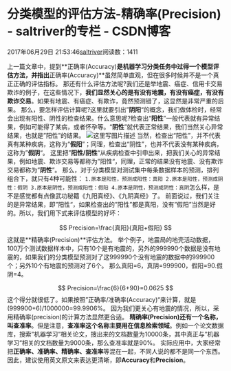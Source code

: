 
# 分类模型的评估方法-精确率(Precision) - saltriver的专栏 - CSDN博客


2017年06月29日 21:53:46[saltriver](https://me.csdn.net/saltriver)阅读数：1411


上一篇文章中，提到**正确率(Accuracy)**是机器学习分类任务中过得一个模型评估方法，并指出**正确率(Accuracy)**虽然简单直观，但在很多时候并不是一个真正正确的评估指标。
那还有什么评估方法呢?我们还是举地震、癌症、信用卡交易欺诈的例子，在这些情况下，**我们显然关心的是有没有地震，有没有癌症，有没有欺诈交易**。如果有地震、有癌症、有欺诈，竟然预测错了，这显然是非常严重的后果。
那么，要怎样评估计算呢?这里就要引出”**阴阳**“的概念，我们做体检时，经常会出现有阳性、阴性的检查结果。什么意思呢?检查出“**阳性**”一般代表就有异常结果，例如可能得了某病，或者怀孕等。“**阴性**”就代表正常结果，我们当然关心异常结果，也就是”阳性”的结果。
![这里写图片描述](https://img-blog.csdn.net/20170629214254863?watermark/2/text/aHR0cDovL2Jsb2cuY3Nkbi5uZXQvc2FsdHJpdmVy/font/5a6L5L2T/fontsize/400/fill/I0JBQkFCMA==/dissolve/70/gravity/SouthEast)
当然，检查出“阳性”，并不代表真有某种疾病，这称为“**假阳**”；同理，检查出“阴性”，也并不代表没有某种疾病，这称为”**假阴**“。
这里把”**阳性/阴性**“从疾病检查中引申出来，把我们关心的异常结果，例如地震、欺诈交易等都称为”阳性“，同理，正常的结果没有地震、没有欺诈交易都称为”**阴性**”。
那么，对于分类模型对测试集中每条数据样本的预测，排列组合下，就只有4种可能性：
`1.原本是阳性，预测成阳性：真阳
2.原本是阳性，预测成阴性：假阴
3.原本是阴性，预测成阳性：假阳
4.原本是阴性，预测成阴性：真阴`怎么样，是不是感觉都有点像武功秘籍《九阳真经》、《九阴真经》了。
前面说过，我们关注的是异常结果，即”阳性“，如果检查出的”阳性”都是真阳，没有”假阳”当然是好的。所以，我们用下式来评估模型的好坏：

$$
Precision=\frac{真阳}{真阳+假阳}
$$
这就是**精确率(Precision)**评估方法。
举个例子，地震局的地壳活动数据，100万个测试数据样本中，只有10个是有地震的，另外的999990个数据是没有地震的，如果我们的分类模型预测对了这999990个没有地震的数据中的999900个；另外10个有地震的预测对了6个。
那么真阳=6，真阴=999900，假阳=90.假阴=4。

$$
Precision=\frac{6}{6+90}=0.0625
$$
这个得分就很低了。如果按照”正确率/准确率(Accuracy)“来计算，就是(999900+6)/1000000=99.9906%。
因为我们更关心有地震的情况，所以，采用精确率(precision)的计算方法显然更合适。
**精确率(Precision)**还有一个名称，叫**查准率**。但是注意，**查准率这个名称主要用在信息检索领域**。例如一个论文数据库，搜索”机器学习”相关论文，搜出来的文档数量为10000条，其中真正与”机器学习“相关的文档数量为9000条，那么查准率就是90%。
实际应用中，大家经常把**正确率、准确率、精确率、查准率**等混在一起，不同人说的都不是同一个东西。因此，建议使用英文原文来表达更清晰，即**Accuracy**和**Precision**。

